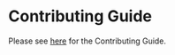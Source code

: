 # Contributing Guide

Please see [here](https://deepworks-net.github.io/mkdocs-monorepo-plus-plugin/about/contributing/) for the Contributing Guide.